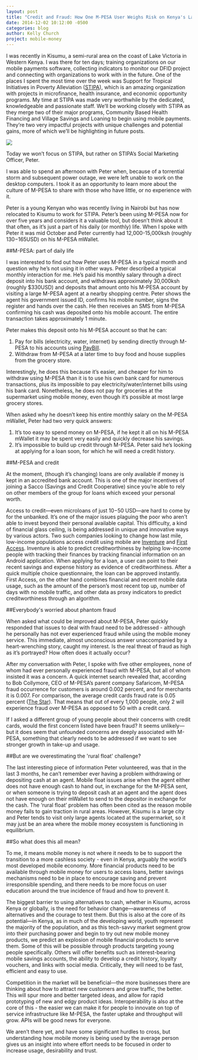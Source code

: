```yaml
---
layout: post
title: "Credit and Fraud: How One M-PESA User Weighs Risk on Kenya's Largest Mobile Money Platform"
date: 2014-12-02 10:12:00 -0500
categories: blog
author: Kelly Church
project: mobile-money
---
```


I was recently in Kisumu, a semi-rural area on the coast of Lake Victoria in Western Kenya. I was there for ten days; training organizations on our mobile payments software, collecting indicators to monitor our DFID project and connecting with organizations to work with in the future. One of the places I spent the most time over the week was Support for Tropical Initiatives in Poverty Alleviation ([STIPA](http://www.stipakenya.org/)), which is an amazing organization with projects in microfinance, health insurance, and economic opportunity programs. My time at STIPA was made very worthwhile by the dedicated, knowledgeable and passionate staff. We’ll be working closely with STIPA as they merge two of their major programs, Community Based Health Financing and Village Savings and Loaning to begin using mobile payments. They’re two very impactful projects with unique challenges and potential gains, more of which we’ll be highlighting in future posts.

<img src="{{site.baseurl}}/images/post_images/peter.jpg" class="small right blogfloated image">

Today we won’t focus on STIPA, but rather on STIPA’s Social Marketing Officer, Peter.

I was able to spend an afternoon with Peter when, because of a torrential storm and subsequent power outage, we were left unable to work on the desktop computers. I took it as an opportunity to learn more about the culture of M-PESA to share with those who have little, or no experience with it.

Peter is a young Kenyan who was recently living in Nairobi but has now relocated to Kisumu to work for STIPA. Peter’s been using M-PESA now for over five years and considers it a valuable tool, but doesn’t think about it that often, as it’s just a part of his daily (or monthly) life. When I spoke with Peter it was mid October and Peter currently had 12,000-15,000ksh (roughly $130-$165USD) on his M-PESA mWallet.

##M-PESA: part of daily life

I was interested to find out how Peter uses M-PESA in a typical month and question why he’s not using it in other ways. Peter described a typical monthly interaction for me.
He’s paid his monthly salary through a direct deposit into his bank account, and withdraws approximately 30,000ksh (roughly $330USD) and deposits that amount onto his M-PESA account by visiting a large M-PESA agent at a nearby shopping centre. Peter shows the agent his government issued ID, confirms his mobile number, signs the register and hands over the cash. He then receives an SMS from M-PESA confirming his cash was deposited onto his mobile account. The entire transaction takes approximately 1 minute.

Peter makes this deposit onto his M-PESA account so that he can:

1. Pay for bills (electricity, water, internet) by sending directly through M-PESA to his accounts using [PayBill](http://www.safaricom.co.ke/personal/m-pesa/m-pesa-services-tariffs/paybill/pay-bill).
2. Withdraw from M-PESA at a later time to buy food and house supplies from the grocery store.

Interestingly, he does this because it’s easier, and cheaper for him to withdraw using M-PESA than it is to use his own bank card for numerous transactions, plus its impossible to pay electricity/water/internet bills using his bank card. Nonetheless, he does not pay for groceries at the supermarket using mobile money, even though it’s possible at most large grocery stores.

When asked why he doesn’t keep his entire monthly salary on the M-PESA mWallet, Peter had two very quick answers:

1. It’s too easy to spend money on M-PESA, if he kept it all on his M-PESA mWallet it may be spent very easily and quickly decrease his savings.
2. It’s impossible to build up credit through M-PESA. Peter said he’s looking at applying for a loan soon, for which he will need a credit history.

##M-PESA and credit

At the moment, (though it’s changing) loans are only available if money is kept in an accredited bank account. This is one of the major incentives of joining a Sacco (Savings and Credit Cooperative) since you’re able to rely on other members of the group for loans which exceed your personal worth.

Access to credit&mdash;even microloans of just $10-$50 USD&mdash;are hard to come by for the unbanked. It’s one of the major issues plaguing the poor who aren’t able to invest beyond their personal available capital. This difficulty, a kind of financial glass ceiling, is being addressed in unique and innovative ways by various actors. Two such companies looking to change how last mile, low-income populations access credit using mobile are [Inventure](http://inventure.com) and [First Access](http://www.firstaccessmarket.com). Inventure is able to predict creditworthiness by helping low-income people with tracking their finances by tracking financial information on an Android application. When applying for a loan, a user can point to their recent savings and expense history as evidence of creditworthiness. After a quick multiple choice questionnaire, the loan can be approved instantly. First Access, on the other hand combines financial and recent mobile data usage, such as the amount of the person’s most recent top up, number of days with no mobile traffic, and other data as proxy indicators to predict creditworthiness through an algorithm.

##Everybody's worried about phantom fraud

When asked what could be improved about M-PESA, Peter quickly responded that issues to deal with fraud need to be addressed - although he personally has not ever experienced fraud while using the mobile money service. This immediate, almost unconscious answer unaccompanied by a heart-wrenching story, caught my interest. Is the real threat of fraud as high as it’s portrayed? How often does it actually occur?

After my conversation with Peter, I spoke with five other employees, none of whom had ever personally experienced fraud with M-PESA, but all of whom insisted it was a concern. A quick internet search revealed that, according to Bob Collymore, CEO of M-PESA’s parent company Safaricom, M-PESA fraud occurrence for customers is around 0.002 percent, and for merchants it is 0.007. For comparison, the average credit cards fraud rate is 0.05 percent ([The Star](http://www.the-star.co.ke/news/article-117102/m-pesa-fraud-losses-less-1-safaricom)). That means that out of every 1,000 people, only 2 will experience fraud over M-PESA as opposed to 50 with a credit card.

If I asked a different group of young people about their concerns with credit cards, would the first concern listed have been fraud? It seems unlikely&mdash;but it does seem that unfounded concerns are deeply associated with M-PESA, something that clearly needs to be addressed if we want to see stronger growth in take-up and usage.

##But are we overestimating the 'rural float' challenge?

The last interesting piece of information Peter volunteered, was that in the last 3 months, he can’t remember ever having a problem withdrawing or depositing cash at an agent. Mobile float issues arise when the agent either does not have enough cash to hand out, in exchange for the M-PESA sent, or when someone is trying to deposit cash at an agent and the agent does not have enough on their mWallet to send to the depositor in exchange for the cash. The ‘rural float’ problem has often been cited as the reason mobile money fails to gain traction in rural areas. However, Kisumu is a large city and Peter tends to visit only large agents located at the supermarket, so it may just be an area where the mobile money ecosystem is functioning in equilibrium.

##So what does this all mean?

To me, it means mobile money is not where it needs to be to support the transition to a more cashless society - even in Kenya, arguably the world’s most developed mobile economy. More financial products need to be available through mobile money for users to access loans, better savings mechanisms need to be in place to encourage saving and prevent irresponsible spending, and there needs to be more focus on user education around the true incidence of fraud and how to prevent it.

The biggest barrier to using alternatives to cash, whether in Kisumu, across Kenya or globally, is the need for behavior change&mdash;awareness of alternatives and the courage to test them. But this is also at the core of its potential&mdash;in Kenya, as in much of the developing world, youth represent the majority of the population, and as this tech-savvy market segment grow into their purchasing power and begin to try out new mobile money products, we predict an explosion of mobile financial products to serve them. Some of this will be possible through products targeting young people specifically. Others will offer benefits such as interest-bearing mobile savings accounts, the ability to develop a credit history, loyalty vouchers, and links with social media. Critically, they will need to be fast, efficient and easy to use.

Competition in the market will be beneficial&mdash;the more businesses there are thinking about how to attract new customers and grow traffic, the better. This will spur more and better targeted ideas, and allow for rapid prototyping of new and edgy product ideas. Interoperability is also at the core of this - the easier we can make it for people to innovate on top of service infrastructure like M-PESA, the faster uptake and throughput will grow. APIs will be good news for everyone.

We aren’t there yet, and have some significant hurdles to cross, but understanding how mobile money is being used by the average person gives us an insight into where effort needs to be focused in order to increase usage, desirability and trust.
